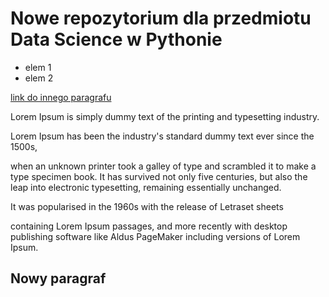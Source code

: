# Nowe repozytorium dla przedmiotu Data Science w Pythonie

* elem 1
* elem 2

[link do innego paragrafu](#nowy-paragraf)


Lorem Ipsum is simply dummy text of the printing and typesetting industry. 

Lorem Ipsum has been the industry's standard dummy text ever since the 1500s, 

when an unknown printer took a galley of type and scrambled it to make a type specimen book. It has survived not only five centuries, but also the leap into electronic typesetting, remaining essentially unchanged. 

It was popularised in the 1960s with the release of Letraset sheets 

containing Lorem Ipsum passages, and more recently with desktop publishing software like Aldus PageMaker including versions of Lorem Ipsum.




































## Nowy paragraf
